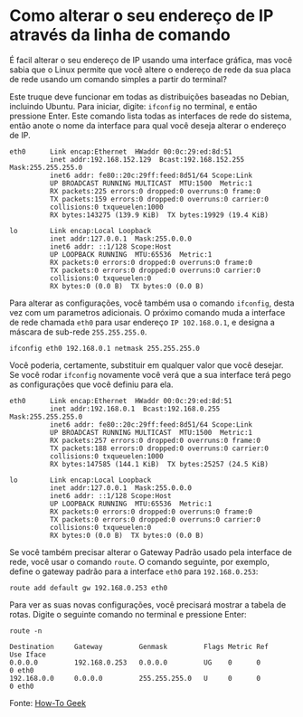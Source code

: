 # Como alterar o seu endereço de IP através da linha de comando

É facil alterar o seu endereço de IP usando uma interface gráfica, mas você sabia que o Linux permite que você altere o endereço de rede da sua placa de rede usando um comando simples a partir do terminal?

Este truque deve funcionar em todas as distribuições baseadas no Debian, incluindo Ubuntu. Para iniciar, digite:  ```ifconfig``` no terminal, e então pressione Enter. Este comando lista todas as interfaces de rede do sistema, então anote o nome da interface para qual você deseja alterar o endereço de IP.

    eth0      Link encap:Ethernet  HWaddr 00:0c:29:ed:8d:51
              inet addr:192.168.152.129  Bcast:192.168.152.255  Mask:255.255.255.0
              inet6 addr: fe80::20c:29ff:feed:8d51/64 Scope:Link
              UP BROADCAST RUNNING MULTICAST  MTU:1500  Metric:1
              RX packets:225 errors:0 dropped:0 overruns:0 frame:0
              TX packets:159 errors:0 dropped:0 overruns:0 carrier:0
              collisions:0 txqueuelen:1000
              RX bytes:143275 (139.9 KiB)  TX bytes:19929 (19.4 KiB)
    
    lo        Link encap:Local Loopback
              inet addr:127.0.0.1  Mask:255.0.0.0
              inet6 addr: ::1/128 Scope:Host
              UP LOOPBACK RUNNING  MTU:65536  Metric:1
              RX packets:0 errors:0 dropped:0 overruns:0 frame:0
              TX packets:0 errors:0 dropped:0 overruns:0 carrier:0
              collisions:0 txqueuelen:0
              RX bytes:0 (0.0 B)  TX bytes:0 (0.0 B)

Para alterar as configurações, você também usa o comando ```ifconfig```, desta vez com um parametros adicionais. O próximo comando muda a interface de rede chamada ```eth0``` para usar endereço ```IP 102.168.0.1```, e designa a máscara de sub-rede ```255.255.255.0```.

    ifconfig eth0 192.168.0.1 netmask 255.255.255.0

Você poderia, certamente, substituir em qualquer valor que você desejar. Se você rodar ```ifconfig``` novamente você verá que a sua interface terá pego as configurações que você definiu para ela.

    eth0      Link encap:Ethernet  HWaddr 00:0c:29:ed:8d:51
              inet addr:192.168.0.1  Bcast:192.168.0.255  Mask:255.255.255.0
              inet6 addr: fe80::20c:29ff:feed:8d51/64 Scope:Link
              UP BROADCAST RUNNING MULTICAST  MTU:1500  Metric:1
              RX packets:257 errors:0 dropped:0 overruns:0 frame:0
              TX packets:188 errors:0 dropped:0 overruns:0 carrier:0
              collisions:0 txqueuelen:1000
              RX bytes:147585 (144.1 KiB)  TX bytes:25257 (24.5 KiB)
    
    lo        Link encap:Local Loopback
              inet addr:127.0.0.1  Mask:255.0.0.0
              inet6 addr: ::1/128 Scope:Host
              UP LOOPBACK RUNNING  MTU:65536  Metric:1
              RX packets:0 errors:0 dropped:0 overruns:0 frame:0
              TX packets:0 errors:0 dropped:0 overruns:0 carrier:0
              collisions:0 txqueuelen:0
              RX bytes:0 (0.0 B)  TX bytes:0 (0.0 B)

Se você também precisar alterar o Gateway Padrão usado pela interface de rede, você usar o comando ```route```. O comando seguinte, por exemplo, define o gateway padrão para a interface ```eth0``` para ```192.168.0.253```:

    route add default gw 192.168.0.253 eth0

Para ver as suas novas configurações, você precisará mostrar a tabela de rotas. Digite o seguinte comando no terminal e pressione Enter:

    route -n

    Destination     Gateway         Genmask         Flags Metric Ref    Use Iface
    0.0.0.0         192.168.0.253   0.0.0.0         UG    0      0        0 eth0
    192.168.0.0     0.0.0.0         255.255.255.0   U     0      0        0 eth0

Fonte: [How-To Geek](https://www.howtogeek.com/118337/stupid-geek-tricks-change-your-ip-address-from-the-command-line-in-linux/)


